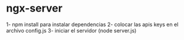 # ngx-server

1- npm install        para instalar dependencias 
2- colocar las apis keys en el archivo config.js
3- iniciar el servidor (node server.js)
